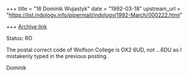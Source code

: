 +++
title = "16 Dominik Wujastyk"
date = "1992-03-18"
upstream_url = "https://list.indology.info/pipermail/indology/1992-March/000222.html"

+++
[Archive link](https://list.indology.info/pipermail/indology/1992-March/000222.html)

Status: RO

The postal correct code of Wolfson College is OX2 6UD,
not ...6DU as I mistakenly typed in the previous posting.

Dominik






